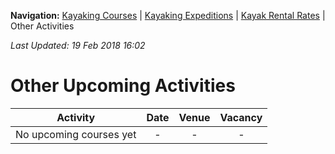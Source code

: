 **Navigation:** [Kayaking Courses](index) &#124; [Kayaking Expeditions](expedition) &#124; [Kayak Rental Rates](rental) &#124; Other Activities

_Last Updated: 19 Feb 2018 16:02_
# Other Upcoming Activities

Activity | Date | Venue | Vacancy
:---:|:---:|:---:|:---:
No upcoming courses yet|-|-|-

